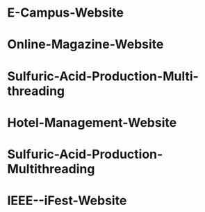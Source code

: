 # E-Campus-Website
# Online-Magazine-Website
# Sulfuric-Acid-Production-Multi-threading
# Hotel-Management-Website
# Sulfuric-Acid-Production-Multithreading
# IEEE--iFest-Website
